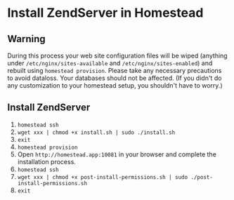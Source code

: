 # Install ZendServer in Homestead

## Warning
During this process your web site configuration files will be wiped (anything under `/etc/nginx/sites-available` and `/etc/nginx/sites-enabled`) and rebuilt using `homestead provision`. Please take any necessary precautions to avoid dataloss. Your databases should not be affected. (If you didn't do any customization to your homestead setup, you shouldn't have to worry.)

## Install ZendServer
1. `homestead ssh`
2. `wget xxx | chmod +x install.sh | sudo ./install.sh`
3. `exit`
4. `homestead provision`
5. Open `http://homestead.app:10081` in your browser and complete the installation process.
6. `homestead ssh`
7. `wget xxx | chmod +x post-install-permissions.sh | sudo ./post-install-permissions.sh`
8. `exit`
